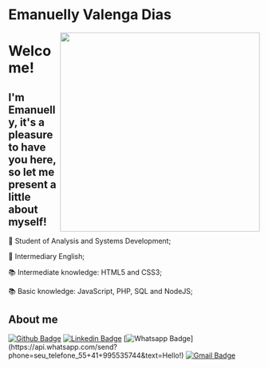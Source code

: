 # Emanuelly Valenga Dias

<img align="right" height="400" src="foto.jpeg">

# Welcome!

## I'm Emanuelly, it's a pleasure to have you here, so let me present a little about myself!

📕 Student of Analysis and Systems Development;

💬 Intermediary English;

📚 Intermediate knowledge: HTML5 and CSS3;

📚 Basic knowledge: JavaScript, PHP, SQL and NodeJS;

## About me 
[![Github Badge](https://img.shields.io/badge/-Github-000?style=flat-square&logo=Github&logoColor=white&link=https://github.com/Emanuelly10)](https://github.com/Emanuelly10)
[![Linkedin Badge](https://img.shields.io/badge/-LinkedIn-blue?style=flat-square&logo=Linkedin&logoColor=white&link=https://www.linkedin.com/in/emanuellyvalenga/)](https://www.linkedin.com/in/emanuellyvalenga)
[![Whatsapp Badge](https://img.shields.io/badge/-Whatsapp-4CA143?style=flat-square&labelColor=4CA143&logo=whatsapp&logoColor=white&link=https://api.whatsapp.com/send?phone=seu_telefone_55+41+995535744&text=Hello!)](https://api.whatsapp.com/send?phone=seu_telefone_55+41+995535744&text=Hello!)
[![Gmail Badge](https://img.shields.io/badge/-Gmail-c14438?style=flat-square&logo=Gmail&logoColor=white&link=mailto:emanuelly.valenga@gmail.com)](mailto:emanuelly.valenga@gmail.com)
